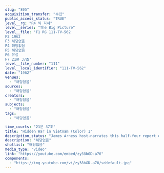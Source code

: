 ```yaml
---
slug: "805"
acquisition_transfer: "수집"
public_access_status: "TRUE"
level__rg: "R4 빅 픽쳐"
level__series: "The Big Picture"
level__file: "F1 RG 111-TV-562
F2 1962
F3 해당없음
F4 해당없음
F5 해당없음
F6 유성
F7 21분 37초"
level__file_number: "111"
level__local_identifier: "111-TV-562"
date: "1962"
venues: 
  - "해당없음"
sources: 
  - "해당없음"
creators: 
  - "해당없음"
subjects: 
  - "해당없음"
tags: 
  - "해당없음"

time_courts: "21분 37초"
title: "Hidden War in Vietnam (Color) 1"
description_status: "James Arness host-narrates this half-four report on American assistance to the vietnamese."
description: "해당없음"
shotlist: "해당없음"
media_type: "video"
link: "https://youtube.com/embed/zy38bGD-a70"
components: 
  - "https://img.youtube.com/vi/zy38bGD-a70/sddefault.jpg"
---
```

